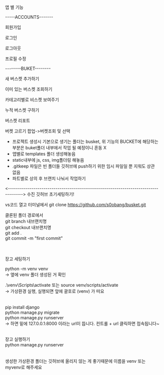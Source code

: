 앱 별 기능

-----ACCOUNTS-------


회원가입

로그인

로그아웃

프로필 수정


--------BUKET--------


새 버스켓 추가하기

이미 있는 버스켓 조회하기

카테고리별로 비스켓 보여주기

누적 버스켓 구하기

버스켓 리포트

버켓 고르기 팝업->버켓조회 및 선택


* 프로젝트 생성시 기본으로 생기는 폴더는 busket, 위 기능의 BUCKET에 해당하는 부분은 buket폴더 내부에서 작업 될 예정이니 혼동 X
* 앱별로  templates 폴더 생성해놓음
* static내부에 js, css, img폴더링 해놓음
* .gitkeep 파일은 빈 폴더들 깃허브에 push하기 위한 임시 파일일 뿐 지워도 상관 없음
* 파트별로 상의 후 브랜치 나눠서 작업하기


<------------------------------------------------------------------------------------->
수진
깃허브 초기세팅하기!


vs코드 열고 터미널에서 
git clone https://github.com/s0obang/busket.git

클론된 폴더 경로에서 <br/>
git branch 내브랜치명 <br/>
git checkout 내브랜치명 <br/>
git add . <br/>
git commit -m "first commit" <br/>
 <br/> <br/>

장고 세팅하기 <br/>

python -m venv venv <br/>
-> 옆에 venv 폴더 생성된 거 확인 <br/>

.\venv\Scripts\activate 또는 source venv/scripts/activate <br/>
-> 가상환경 실행, 실행되면 앞에 괄호로 (venv) 가 떠요 <br/>
 <br/> <br/>
pip install django <br/>
python manage.py migrate <br/>
python manage.py runserver <br/>
-> 하면 밑에 127.0.0.1:8000 이라는 url이 뜹니다. 컨트롤 + url 클릭하면 접속됩니다~ <br/> <br/>

장고 실행하기 <br/>
python manage.py runserver  <br/>
 <br/> <br/>
생성한 가상환경 폴더는 깃허브에 올리지 않는 게 좋기때문에 이름을 venv 또는 myvenv로 해주세요 <br/>
